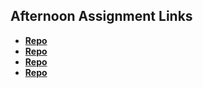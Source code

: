 ## Afternoon Assignment Links

* **[Repo](https://github.com/EwanStubblefield-Allen/CoolSite)**
* **[Repo](https://github.com/EwanStubblefield-Allen/CloneSite)**
* **[Repo](https://github.com/EwanStubbefield-Allen/<ASSIGNMENT_REPO>)**
* **[Repo](https://github.com/EwanStubbefield-Allen/<ASSIGNMENT_REPO>)**
